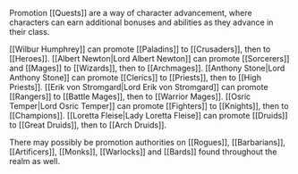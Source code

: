 
Promotion [[Quests]] are a way of character advancement, where characters can earn additional bonuses and abilities as they advance in their class.

[[Wilbur Humphrey]] can promote [[Paladins]] to [[Crusaders]], then to [[Heroes]].
[[Albert Newton|Lord Albert Newton]] can promote [[Sorcerers]] and [[Mages]] to [[Wizards]], then to [[Archmages]].
[[Anthony Stone|Lord Anthony Stone]] can promote [[Clerics]] to [[Priests]], then to [[High Priests]].
[[Erik von Stromgard|Lord Erik von Stromgard]] can promote [[Rangers]] to [[Battle Mages]], then to [[Warrior Mages]].
[[Osric Temper|Lord Osric Temper]] can promote [[Fighters]] to [[Knights]], then to [[Champions]].
[[Loretta Fleise|Lady Loretta Fleise]] can promote [[Druids]] to [[Great Druids]], then to [[Arch Druids]].

There may possibly be promotion authorities on [[Rogues]], [[Barbarians]], [[Artificers]], [[Monks]], [[Warlocks]] and [[Bards]] found throughout the realm as well.



